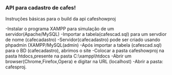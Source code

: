 <h3>API para cadastro de cafes!</h3>
  
 Instruções básicas para o build da api cafeshowproj
 
-Instalar o programa XAMPP para simulação de um servidor(Apache/MySQL)
-Importar a tabela(cafescad.sql) para um servdior de nome (cafecadastro)
-Servidor(cafecadastro) pode ser criado usando phpadmin (XAMPP/MySQL(admin)
-Após importar a tabela (cafescad.sql) para o BD (cafecadastro), abrimos o site
-Colocar a pasta cafeshowproj na pasta htdocs,presente na pasta C:\xampp\htdocs
-Abrir um browser(Chrome,Firefox,Opera) e digitar na URL (localhost)
-Abrir a pasta: cafesproj.
